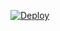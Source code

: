 

[![Deploy](https://www.herokucdn.com/deploy/button.png)](https://dashboard.heroku.com/new?template=https://github.com/ytreer/iuytrtut48)


